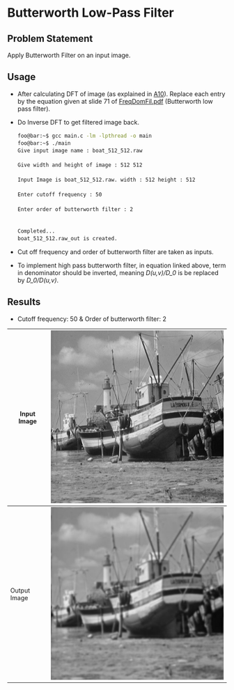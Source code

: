 # Butterworth Low-Pass Filter

## Problem Statement
Apply Butterworth Filter on an input image.


## Usage
* After calculating DFT of image (as explained in [A10](../A10/)). Replace each entry by the equation given at slide 71 of [FreqDomFil.pdf](../A10/FreqDomFil.pdf) (Butterworth low pass filter).
* Do Inverse DFT to get filtered image back.

    ```bash
    foo@bar:~$ gcc main.c -lm -lpthread -o main
    foo@bar:~$ ./main
    Give input image name : boat_512_512.raw

    Give width and height of image : 512 512

    Input Image is boat_512_512.raw. width : 512 height : 512 

    Enter cutoff frequency : 50

    Enter order of butterworth filter : 2


    Completed...
    boat_512_512.raw_out is created.
    ```

- Cut off frequency and order of butterworth filter are taken as inputs.

- To implement high pass butterworth filter, in equation linked above, term in denominator should be inverted, meaning *D(u,v)/D_0* is be replaced by *D_0/D(u,v)*.

## Results

- Cutoff frequency: 50 & Order of butterworth filter: 2

| Input Image | ![](../A3/boat_512_512.jpg) |
|-|-|
| Output Image | ![](./boat_512_512.raw_out.jpg) | 